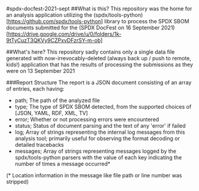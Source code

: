#spdx-docfest-2021-sept
##What is this?
This repository was the home for an analysis application utilizing the (spdx/tools-python)[https://github.com/spdx/tools-python] library to process the SPDX SBOM documents submitted for the (SPDX DocFest on 16 September 2021)[https://drive.google.com/drive/u/0/folders/1k-9tTyCuzT3QKVy9CZPxvDFzrSY-m-ob]  

##What's here?
This repository sadly contains only a single data file generated with now-irrevocably-deleted (always back up / push to remote, kids!) application that has the results of processing the submissions as they were on 13 September 2021

###Report Structure
The report is a JSON document consisting of an array of entries, each having:
* path;	    The path of the analyzed file
* type;     The type of SPDX SBOM detected, from the supported choices of [JSON, YAML, RDF, XML, TV]
* error;    Whether or not processing errors were encountered
* status;   Status of document parsing and the text of any 'error' if failed
* log;      Array of strings representing the internal log messages from this analysis tool; primarily useful for observing the format decoding or detailed tracebacks
* messages; Array of strings representing messages logged by the spdx/tools-python parsers with the value of each key indicating the number of times a message occurred*
  
(* Location information in the message like file path or line number was stripped)  
